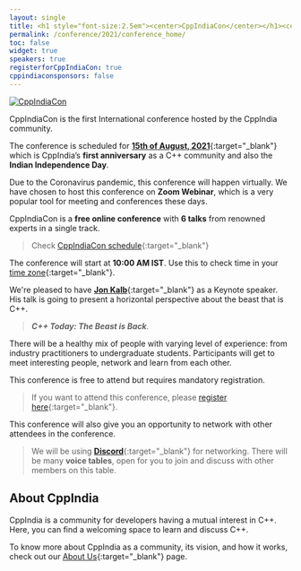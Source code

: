 ```yaml
---
layout: single
title: <h1 style="font-size:2.5em"><center>CppIndiaCon</center></h1><center><p style="font-size:1.5em">The C++ conference of India.
permalink: /conference/2021/conference_home/
toc: false
widget: true
speakers: true
registerforCppIndiaCon: true
cppindiaconsponsors: false
---
```


[![CppIndiaCon](/conference/2021/graphics/cppindiacon_banner.png "CppIndiaCon")](/conference/2021/CppIndiaCon-reg-form/)

CppIndiaCon is the first International conference hosted by the CppIndia community. 

The conference is scheduled for [**15th of August, 2021**](https://en.wikipedia.org/wiki/Independence_Day_(India)){:target="_blank"} which is CppIndia’s **first anniversary** as a C++ community and also the **Indian Independence Day**.

Due to the Coronavirus pandemic, this conference will happen virtually. We have chosen to host this conference on **Zoom Webinar**, which is a very popular tool for meeting and conferences these days.

CppIndiaCon is a **free online conference** with **6 talks** from renowned experts in a single track. 

>Check [CppIndiaCon schedule](/conference/2021/schedule/){:target="_blank"}

The conference will start at **10:00 AM IST**. Use this to check time in your [time zone](https://savvytime.com/converter/ist/aug-15-2021/10-00am){:target="_blank"}.

We're pleased to have [**Jon Kalb**](/conference/2021/speakers/jonkalb/){:target="_blank"} as a Keynote speaker. His talk is going to present a horizontal perspective about the beast that is C++.

>***C++ Today: The Beast is Back***.

There will be a healthy mix of people with varying level of experience: from industry practitioners to undergraduate students. Participants will get to meet interesting people, network and learn from each other. 

This conference is free to attend but requires mandatory registration.
>If you want to attend this conference, please [register here](/conference/2021/CppIndiaCon-reg-form/){:target="_blank"}.

This conference will also give you an opportunity to network with other attendees in the conference. 
>We will be using [**Discord**](https://discord.gg/Wz42tX5){:target="_blank"} for networking. 
There will be many **voice tables**, open for you to join and discuss with other members on this table.

## About CppIndia 

CppIndia is a community for developers having a mutual interest in C++. Here, you can find a welcoming space to learn and discuss C++.

To know more about CppIndia as a community, its vision, and how it works, check out our [About Us](/_pages/about_us){:target="_blank"} page.
